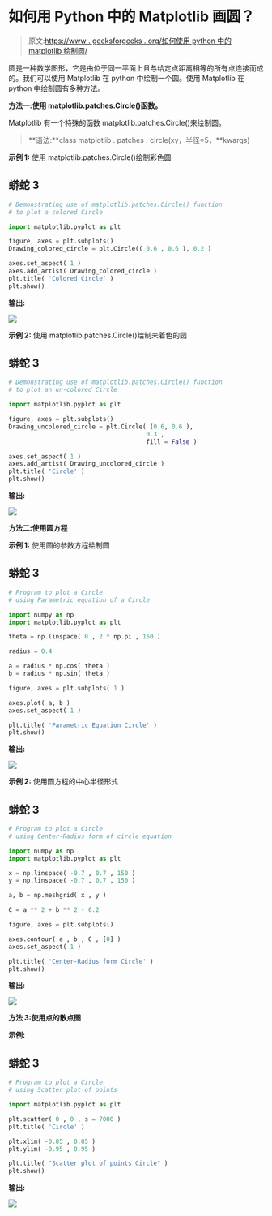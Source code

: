 # 如何用 Python 中的 Matplotlib 画圆？

> 原文:[https://www . geeksforgeeks . org/如何使用 python 中的 matplotlib 绘制圆/](https://www.geeksforgeeks.org/how-to-draw-a-circle-using-matplotlib-in-python/)

圆是一种数学图形，它是由位于同一平面上且与给定点距离相等的所有点连接而成的。我们可以使用 Matplotlib 在 python 中绘制一个圆。使用 Matplotlib 在 python 中绘制圆有多种方法。

**方法一:使用 matplotlib.patches.Circle()函数。**

Matplotlib 有一个特殊的函数 matplotlib.patches.Circle()来绘制圆。

> **语法:**class matplotlib . patches . circle(xy，半径=5，**kwargs)

**示例 1:** 使用 matplotlib.patches.Circle()绘制彩色圆

## 蟒蛇 3

```py
# Demonstrating use of matplotlib.patches.Circle() function
# to plot a colored Circle

import matplotlib.pyplot as plt

figure, axes = plt.subplots()
Drawing_colored_circle = plt.Circle(( 0.6 , 0.6 ), 0.2 )

axes.set_aspect( 1 )
axes.add_artist( Drawing_colored_circle )
plt.title( 'Colored Circle' )
plt.show()
```

**输出:**

![](img/34d1eae5784c6d6d89ced1ed9069a89a.png)

**示例 2:** 使用 matplotlib.patches.Circle()绘制未着色的圆

## 蟒蛇 3

```py
# Demonstrating use of matplotlib.patches.Circle() function
# to plot an un-colored Circle

import matplotlib.pyplot as plt

figure, axes = plt.subplots()
Drawing_uncolored_circle = plt.Circle( (0.6, 0.6 ),
                                      0.3 ,
                                      fill = False )

axes.set_aspect( 1 )
axes.add_artist( Drawing_uncolored_circle )
plt.title( 'Circle' )
plt.show()
```

**输出:**

![](img/e88d15747c0a744160b9dc6a34bb7d32.png)

**方法二:使用圆方程**

**示例 1:** 使用圆的参数方程绘制圆

## 蟒蛇 3

```py
# Program to plot a Circle
# using Parametric equation of a Circle

import numpy as np
import matplotlib.pyplot as plt

theta = np.linspace( 0 , 2 * np.pi , 150 )

radius = 0.4

a = radius * np.cos( theta )
b = radius * np.sin( theta )

figure, axes = plt.subplots( 1 )

axes.plot( a, b )
axes.set_aspect( 1 )

plt.title( 'Parametric Equation Circle' )
plt.show()
```

**输出:**

![](img/c5930a321167a65e806212dc3f1f9eea.png)

**示例 2:** 使用圆方程的中心半径形式

## 蟒蛇 3

```py
# Program to plot a Circle
# using Center-Radius form of circle equation

import numpy as np
import matplotlib.pyplot as plt

x = np.linspace( -0.7 , 0.7 , 150 )
y = np.linspace( -0.7 , 0.7 , 150 )

a, b = np.meshgrid( x , y )

C = a ** 2 + b ** 2 - 0.2

figure, axes = plt.subplots()

axes.contour( a , b , C , [0] )
axes.set_aspect( 1 )

plt.title( 'Center-Radius form Circle' )
plt.show()
```

**输出:**

![](img/317d491ff519711611fc2d139a0169c3.png)

**方法 3:使用点的散点图**

**示例:**

## 蟒蛇 3

```py
# Program to plot a Circle
# using Scatter plot of points

import matplotlib.pyplot as plt

plt.scatter( 0 , 0 , s = 7000 )
plt.title( 'Circle' )

plt.xlim( -0.85 , 0.85 )
plt.ylim( -0.95 , 0.95 )

plt.title( "Scatter plot of points Circle" )
plt.show()
```

**输出:**

![](img/02fa730787e5db35b58131a2c2293dd0.png)